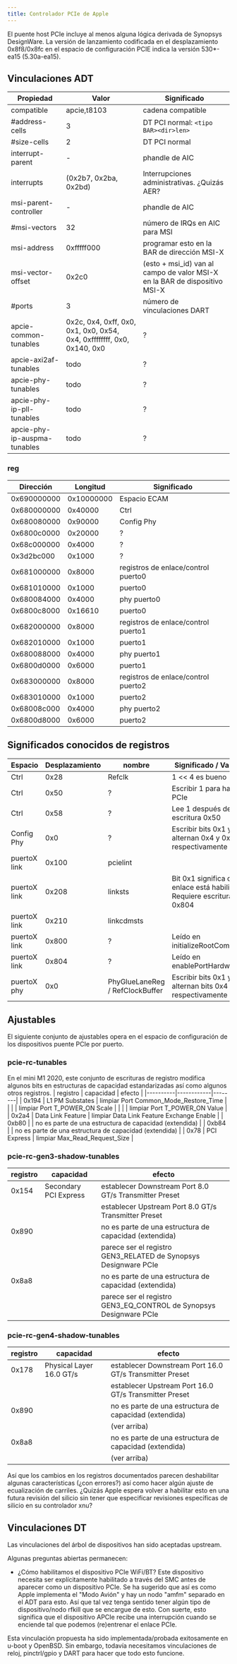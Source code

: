 ```yaml
---
title: Controlador PCIe de Apple
---
```


El puente host PCIe incluye al menos alguna lógica derivada de Synopsys DesignWare. La versión de lanzamiento codificada en el desplazamiento 0x8f8/0x8fc en el espacio de configuración PCIE indica la versión 530*-ea15 (5.30a-ea15).

## Vinculaciones ADT

|      Propiedad     |      Valor       |      Significado      |
|-------------------|------------------|-------------------|
| compatible        | apcie,t8103      | cadena compatible |
| #address-cells    | 3                | DT PCI normal: `<tipo BAR><dir>len>` |
| #size-cells       | 2                | DT PCI normal     |
| interrupt-parent  | -                | phandle de AIC    |
| interrupts        | (0x2b7, 0x2ba, 0x2bd) | Interrupciones administrativas. ¿Quizás AER? |
| msi-parent-controller | -            | phandle de AIC    |
| #msi-vectors      | 32               | número de IRQs en AIC para MSI |
| msi-address       | 0xfffff000       | programar esto en la BAR de dirección MSI-X |
| msi-vector-offset | 0x2c0            | (esto + msi_id) van al campo de valor MSI-X en la BAR de dispositivo MSI-X |
| #ports            | 3                | número de vinculaciones DART |
| apcie-common-tunables | 0x2c, 0x4, 0xff, 0x0, 0x1, 0x0, 0x54, 0x4, 0xffffffff, 0x0, 0x140, 0x0 | ?
| apcie-axi2af-tunables | todo | ? |
| apcie-phy-tunables | todo | ? |
| apcie-phy-ip-pll-tunables | todo | ? |
| apcie-phy-ip-auspma-tunables | todo | ? |

### reg

|   Dirección   | Longitud      | Significado                    |
|-------------|-------------|----------------------------|
| 0x690000000 | 0x10000000  | Espacio ECAM
| 0x680000000 | 0x40000     | Ctrl
| 0x680080000 | 0x90000     | Config Phy
| 0x6800c0000 | 0x20000     | ?
| 0x68c000000 | 0x4000      | ?
| 0x3d2bc000  | 0x1000      | ?
| 0x681000000 | 0x8000      | registros de enlace/control puerto0
| 0x681010000 | 0x1000      | puerto0
| 0x680084000 | 0x4000      | phy puerto0
| 0x6800c8000 | 0x16610     | puerto0
| 0x682000000 | 0x8000      | registros de enlace/control puerto1
| 0x682010000 | 0x1000      | puerto1
| 0x680088000 | 0x4000      | phy puerto1
| 0x6800d0000 | 0x6000      | puerto1
| 0x683000000 | 0x8000      | registros de enlace/control puerto2
| 0x683010000 | 0x1000      | puerto2
| 0x68008c000 | 0x4000      | phy puerto2
| 0x6800d8000 | 0x6000      | puerto2

## Significados conocidos de registros

|    Espacio    |    Desplazamiento    |      nombre      | Significado / Valores       |
|-------------|--------------|----------------|------------------------|
| Ctrl        | 0x28         | Refclk         | 1 << 4 es bueno
| Ctrl        | 0x50         | ?              | Escribir 1 para habilitar PCIe
| Ctrl        | 0x58         | ?              | Lee 1 después de escritura 0x50
| Config Phy  | 0x0          | ?              | Escribir bits 0x1 y 0x2 alternan 0x4 y 0x8 respectivamente
| puertoX link  | 0x100        | pcielint
| puertoX link  | 0x208        | linksts        | Bit 0x1 significa que el enlace está habilitado. Requiere escritura a 0x804
| puertoX link  | 0x210        | linkcdmsts
| puertoX link  | 0x800        | ?              | Leído en initializeRootComplex()
| puertoX link  | 0x804        | ?              | Leído en enablePortHardware()
| puertoX phy   | 0x0          | PhyGlueLaneReg / RefClockBuffer | Escribir bits 0x1 y 0x2 alternan bits 0x4 y 0x2 respectivamente

## Ajustables

El siguiente conjunto de ajustables opera en el espacio de configuración de los dispositivos puente PCIe por puerto.

### pcie-rc-tunables
En el mini M1 2020, este conjunto de escrituras de registro modifica algunos bits en estructuras de capacidad estandarizadas así como algunos otros registros.
| registro | capacidad | efecto |
|----------|------------|--------|
| 0x194    | L1 PM Substates | limpiar Port Common_Mode_Restore_Time |
|          |                 | limpiar Port T_POWER_ON Scale |
|          |                 | limpiar Port T_POWER_ON Value |
| 0x2a4    | Data Link Feature | limpiar Data Link Feature Exchange Enable |
| 0xb80    |             | no es parte de una estructura de capacidad (extendida) |
| 0xb84    |             | no es parte de una estructura de capacidad (extendida) |
| 0x78     | PCI Express | limpiar Max_Read_Request_Size |

### pcie-rc-gen3-shadow-tunables
| registro | capacidad | efecto |
|----------|------------|--------|
| 0x154    | Secondary PCI Express | establecer Downstream Port 8.0 GT/s Transmitter Preset |
|          |                       | establecer Upstream Port 8.0 GT/s Transmitter Preset |
| 0x890    |            | no es parte de una estructura de capacidad (extendida) |
|          |            | parece ser el registro GEN3_RELATED de Synopsys Designware PCIe |
| 0x8a8    |            | no es parte de una estructura de capacidad (extendida) |
|          |            | parece ser el registro GEN3_EQ_CONTROL de Synopsys Designware PCIe |

### pcie-rc-gen4-shadow-tunables
| registro | capacidad | efecto |
|----------|------------|--------|
| 0x178    | Physical Layer 16.0 GT/s | establecer Downstream Port 16.0 GT/s Transmitter Preset |
|          |                          | establecer Upstream Port 16.0 GT/s Transmitter Preset |
| 0x890    |            | no es parte de una estructura de capacidad (extendida) |
|          |            | (ver arriba) |
| 0x8a8    |            | no es parte de una estructura de capacidad (extendida) |
|          |            | (ver arriba) |

Así que los cambios en los registros documentados parecen deshabilitar algunas características (¿con errores?) así como hacer algún ajuste de ecualización de carriles. ¿Quizás Apple espera volver a habilitar esto en una futura revisión del silicio sin tener que especificar revisiones específicas de silicio en su controlador xnu?

## Vinculaciones DT

Las vinculaciones del árbol de dispositivos han sido aceptadas upstream.

Algunas preguntas abiertas permanecen:
* ¿Cómo habilitamos el dispositivo PCIe WiFi/BT? Este dispositivo necesita ser explícitamente habilitado a través del SMC antes de aparecer como un dispositivo PCIe. Se ha sugerido que así es como Apple implementa el "Modo Avión" y hay un nodo "amfm" separado en el ADT para esto. Así que tal vez tenga sentido tener algún tipo de dispositivo/nodo rfkill que se encargue de esto. Con suerte, esto significa que el dispositivo APCIe recibe una interrupción cuando se enciende tal que podemos (re)entrenar el enlace PCIe.

Esta vinculación propuesta ha sido implementada/probada exitosamente en u-boot y OpenBSD. Sin embargo, todavía necesitamos vinculaciones de reloj, pinctrl/gpio y DART para hacer que todo esto funcione. 